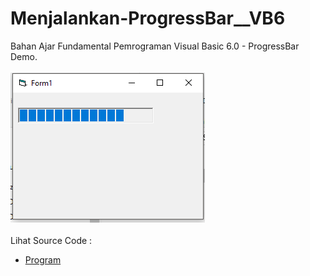 # Menjalankan-ProgressBar__VB6
Bahan Ajar Fundamental Pemrograman Visual Basic 6.0 - ProgressBar Demo.<br><br>
<img src="https://github.com/RizkyKhapidsyah/Menjalankan-ProgressBar__VB6/blob/master/result/001.PNG"><br><br>
Lihat Source Code : <br>
- <a href="https://github.com/RizkyKhapidsyah/Menjalankan-ProgressBar__VB6/blob/master/Form1.frm">Program</a>

